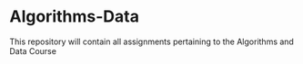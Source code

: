 # Algorithms-Data
This repository will contain all assignments pertaining to the Algorithms and Data Course
